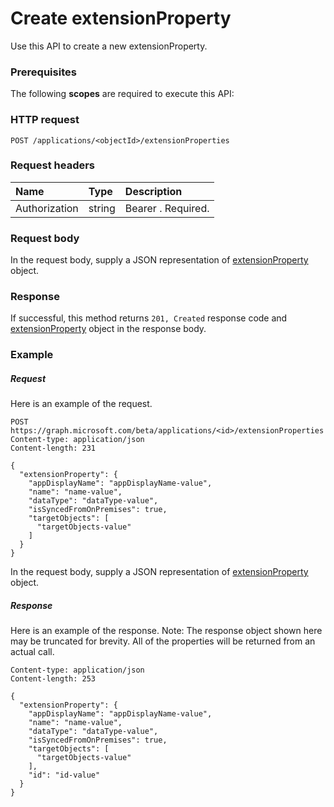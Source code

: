 # Create extensionProperty

Use this API to create a new extensionProperty.
### Prerequisites
The following **scopes** are required to execute this API: 
### HTTP request
<!-- { "blockType": "ignored" } -->
```http
POST /applications/<objectId>/extensionProperties

```
### Request headers
| Name       | Type | Description|
|:---------------|:--------|:----------|
| Authorization  | string  | Bearer <token>. Required. |

### Request body
In the request body, supply a JSON representation of [extensionProperty](../resources/extensionproperty.md) object.


### Response
If successful, this method returns `201, Created` response code and [extensionProperty](../resources/extensionproperty.md) object in the response body.

### Example
##### Request
Here is an example of the request.
<!-- {
  "blockType": "request",
  "name": "create_extensionproperty_from_application"
}-->
```http
POST https://graph.microsoft.com/beta/applications/<id>/extensionProperties
Content-type: application/json
Content-length: 231

{
  "extensionProperty": {
    "appDisplayName": "appDisplayName-value",
    "name": "name-value",
    "dataType": "dataType-value",
    "isSyncedFromOnPremises": true,
    "targetObjects": [
      "targetObjects-value"
    ]
  }
}
```
In the request body, supply a JSON representation of [extensionProperty](../resources/extensionproperty.md) object.
##### Response
Here is an example of the response. Note: The response object shown here may be truncated for brevity. All of the properties will be returned from an actual call.
<!-- {
  "blockType": "response",
  "truncated": true,
  "@odata.type": "microsoft.graph.extensionproperty"
} -->
```http
Content-type: application/json
Content-length: 253

{
  "extensionProperty": {
    "appDisplayName": "appDisplayName-value",
    "name": "name-value",
    "dataType": "dataType-value",
    "isSyncedFromOnPremises": true,
    "targetObjects": [
      "targetObjects-value"
    ],
    "id": "id-value"
  }
}
```

<!-- uuid: 8fcb5dbc-d5aa-4681-8e31-b001d5168d79
2015-10-25 14:57:30 UTC -->
<!-- {
  "type": "#page.annotation",
  "description": "Create extensionProperty",
  "keywords": "",
  "section": "documentation",
  "tocPath": ""
}-->